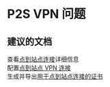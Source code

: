 <properties
    pageTitle="p2s vpn issues"
    description="P2S VPN 问题"
    service="microsoft.network"
    resource="virtualnetworks"
    authors="radwiv"
    displayOrder=""
    selfHelpType="generic"
    supportTopicIds="32584878"
    resourceTags=""
    productPesIds="15526"
    cloudEnvironments="public"
/>


# <a name="p2s-vpn-issues"></a>P2S VPN 问题

## <a name="recommended-documents"></a>**建议的文档**
查看[点到站点连接](https://docs.microsoft.com/azure/vpn-gateway/vpn-gateway-vpn-faq#a-namep2sapoint-to-site-connections)详细信息<br>
配置[点到站点 VPN 连接](https://docs.microsoft.com/azure/vpn-gateway/vpn-gateway-howto-point-to-site-resource-manager-portal)<br>
生成并导出[用于点到站点连接的证书](https://docs.microsoft.com/azure/vpn-gateway/vpn-gateway-certificates-point-to-site)

